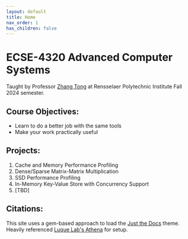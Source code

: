 ```yaml
---
layout: default
title: Home
nav_order: 1
has_children: false
---
```


# ECSE-4320 Advanced Computer Systems

Taught by Professor [Zhang Tong](https://sites.ecse.rpi.edu/~tzhang/) at Rensselaer Polytechnic Institute Fall 2024 semester.

## Course Objectives:

- Learn to do a better job with the same tools
- Make your work practically useful

## Projects:

1. Cache and Memory Performance Profiling
2. Dense/Sparse Matrix-Matrix Multiplication
3. SSD Performance Profiling
4. In-Memory Key-Value Store with Concurrency Support
5. [TBD]

## Citations:

This site uses a gem-based approach to load the [Just the Docs](https://just-the-docs.github.io/just-the-docs/) theme. Heavily referenced [Luque Lab's Athena](https://luquelab.github.io/Athena/) for setup.